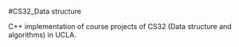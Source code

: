 #CS32_Data structure


C++ implementation of course projects of CS32
(Data structure and algorithms) in UCLA.
